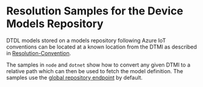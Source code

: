# Resolution Samples for the Device Models Repository

DTDL models stored on a models repository following Azure IoT conventions can be located at a known location from the DTMI as described in [Resolution-Convention](https://github.com/Azure/iot-plugandplay-models-tools/wiki/Resolution-Convention).

The samples in `node` and `dotnet` show how to convert any given DTMI to a relative path which can then be used to fetch the model definition. The samples use the [global repository endpoint](https://devicemodels.azure.com) by default.
